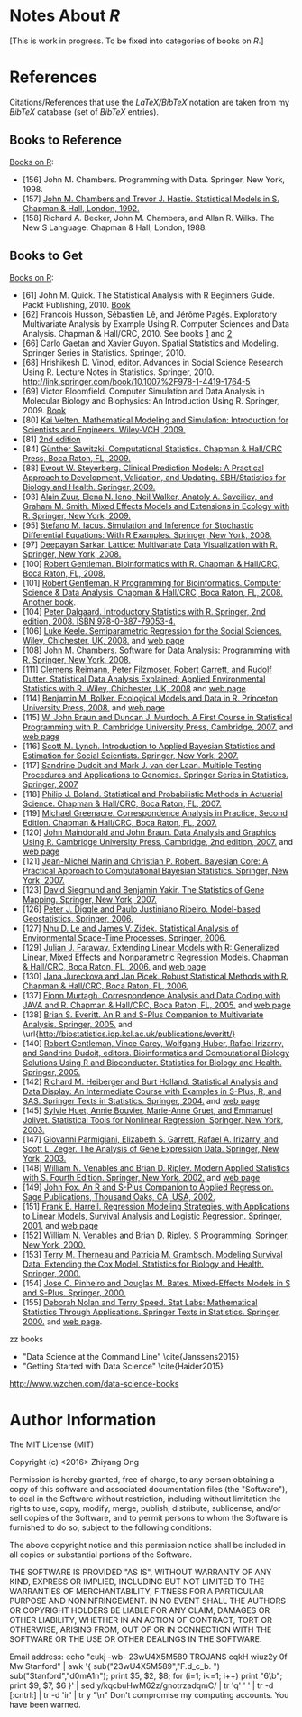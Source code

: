 #	Notes About *R*

[This is work in progress. To be fixed into categories of books on *R*.]
















#	References

Citations/References that use the *LaTeX/BibTeX* notation are taken
	from my *BibTeX* database (set of *BibTeX* entries).



##	Books to Reference

[Books on R](https://www.r-project.org/doc/bib/R-books.html):
+ [156] John M. Chambers. Programming with Data. Springer, New York, 1998.
+ [157] [John M. Chambers and Trevor J. Hastie. Statistical Models in S. Chapman & Hall, London, 1992.](https://www.crcpress.com/Statistical-Models-in-S/Chambers-Hastie/p/book/9780412830402)
+ [158] Richard A. Becker, John M. Chambers, and Allan R. Wilks. The New S Language. Chapman & Hall, London, 1988.
















##	Books to Get

[Books on R](https://www.r-project.org/doc/bib/R-books.html):
+ [61] John M. Quick. The Statistical Analysis with R Beginners Guide. Packt Publishing, 2010. [Book](https://www.packtpub.com/big-data-and-business-intelligence/statistical-analysis-r)
+ [62] Francois Husson, Sébastien Lê, and Jérôme Pagès. Exploratory Multivariate Analysis by Example Using R. Computer Sciences and Data Analysis. Chapman & Hall/CRC, 2010. See books [1](https://www.crcpress.com/Exploratory-Multivariate-Analysis-by-Example-Using-R/Husson-Le-Pages/p/book/9781439835807) and [2](http://factominer.free.fr/book/)
+ [66] Carlo Gaetan and Xavier Guyon. Spatial Statistics and Modeling. Springer Series in Statistics. Springer, 2010.
+ [68] Hrishikesh D. Vinod, editor. Advances in Social Science Research Using R. Lecture Notes in Statistics. Springer, 2010. http://link.springer.com/book/10.1007%2F978-1-4419-1764-5
+ [69] Victor Bloomfield. Computer Simulation and Data Analysis in Molecular Biology and Biophysics: An Introduction Using R. Springer, 2009. [Book](http://link.springer.com/book/10.1007%2F978-1-4419-0083-8)
+ [80] [Kai Velten. Mathematical Modeling and Simulation: Introduction for Scientists and Engineers. Wiley-VCH, 2009.](http://www.wiley.com/WileyCDA/WileyTitle/productCd-3527407588.html)
+ [81] [2nd edition](http://link.springer.com/book/10.1007%2F978-0-387-92298-0) 
+ [84] [Günther Sawitzki. Computational Statistics. Chapman & Hall/CRC Press, Boca Raton, FL, 2009.](https://www.crcpress.com/Computational-Statistics-An-Introduction-to-R/Sawitzki/p/book/9781420086782)
+ [88] [Ewout W. Steyerberg. Clinical Prediction Models: A Practical Approach to Development, Validation, and Updating. SBH/Statistics for Biology and Health. Springer, 2009.](http://link.springer.com/book/10.1007%2F978-0-387-77244-8) 
+ [93] [Alain Zuur, Elena N. Ieno, Neil Walker, Anatoly A. Saveiliev, and Graham M. Smith. Mixed Effects Models and Extensions in Ecology with R. Springer, New York, 2009.](http://link.springer.com/book/10.1007%2F978-0-387-87458-6)
+ [95] [Stefano M. Iacus. Simulation and Inference for Stochastic Differential Equations: With R Examples. Springer, New York, 2008.](http://link.springer.com/book/10.1007%2F978-0-387-75839-8)
+ [97] [Deepayan Sarkar. Lattice: Multivariate Data Visualization with R. Springer, New York, 2008.](http://link.springer.com/book/10.1007%2F978-0-387-75969-2)
+ [100] [Robert Gentleman. Bioinformatics with R. Chapman & Hall/CRC, Boca Raton, FL, 2008.]()
+ [101] [Robert Gentleman. R Programming for Bioinformatics. Computer Science & Data Analysis. Chapman & Hall/CRC, Boca Raton, FL, 2008.](http://master.bioconductor.org/help/publications/books/r-programming-for-bioinformatics/) [Another book](https://www.crcpress.com/R-Programming-for-Bioinformatics/Gentleman/p/book/9781420063677).
+ [104] [Peter Dalgaard. Introductory Statistics with R. Springer, 2nd edition, 2008. ISBN 978-0-387-79053-4.](http://link.springer.com/book/10.1007%2F978-0-387-79054-1)
+ [106] [Luke Keele. Semiparametric Regression for the Social Sciences. Wiley, Chichester, UK, 2008.](http://www.wiley.com/WileyCDA/WileyTitle/productCd-0470319917.html) and [web page](http://lukekeele.com)
+ [108] [John M. Chambers. Software for Data Analysis: Programming with R. Springer, New York, 2008.](http://link.springer.com/book/10.1007%2F978-0-387-75936-4)
+ [111] [Clemens Reimann, Peter Filzmoser, Robert Garrett, and Rudolf Dutter. Statistical Data Analysis Explained: Applied Environmental Statistics with R. Wiley, Chichester, UK, 2008](http://www.wiley.com/WileyCDA/WileyTitle/productCd-047098581X.html) and [web page](http://www.statistik.tuwien.ac.at/StatDA/).
+ [114] [Benjamin M. Bolker. Ecological Models and Data in R. Princeton University Press, 2008.](http://press.princeton.edu/titles/8709.html) and [web page](http://ms.mcmaster.ca/~bolker/emdbook/)
+ [115] [W. John Braun and Duncan J. Murdoch. A First Course in Statistical Programming with R. Cambridge University Press, Cambridge, 2007.](http://www.cambridge.org/us/catalogue/catalogue.asp?isbn=9780521872652) and [web page](http://www.stats.uwo.ca/faculty/braun/statprog/)
+ [116] [Scott M. Lynch. Introduction to Applied Bayesian Statistics and Estimation for Social Scientists. Springer, New York, 2007.](http://link.springer.com/book/10.1007%2F978-0-387-71265-9)
+ [117] [Sandrine Dudoit and Mark J. van der Laan. Multiple Testing Procedures and Applications to Genomics. Springer Series in Statistics. Springer, 2007](http://link.springer.com/book/10.1007%2F978-0-387-49317-6)
+ [118] [Philip J. Boland. Statistical and Probabilistic Methods in Actuarial Science. Chapman & Hall/CRC, Boca Raton, FL, 2007.](https://www.crcpress.com/Statistical-and-Probabilistic-Methods-in-Actuarial-Science/Boland/p/book/9781584886952)
+ [119] [Michael Greenacre. Correspondence Analysis in Practice, Second Edition. Chapman & Hall/CRC, Boca Raton, FL, 2007.](https://www.crcpress.com/Correspondence-Analysis-in-Practice-Second-Edition/Greenacre/p/book/9781584886167)
+ [120] [John Maindonald and John Braun. Data Analysis and Graphics Using R. Cambridge University Press, Cambridge, 2nd edition, 2007.](http://www.cambridge.org/at/academic/subjects/statistics-probability/computational-statistics-machine-learning-and-information-sc/data-analysis-and-graphics-using-r-example-based-approach-2nd-edition/) and [web page](http://maths-people.anu.edu.au/~johnm/r-book/daagur3.html)
+ [121] [Jean-Michel Marin and Christian P. Robert. Bayesian Core: A Practical Approach to Computational Bayesian Statistics. Springer, New York, 2007.](http://link.springer.com/book/10.1007%2F978-0-387-38983-7)
+ [123] [David Siegmund and Benjamin Yakir. The Statistics of Gene Mapping. Springer, New York, 2007.](http://link.springer.com/book/10.1007%2F978-0-387-49686-3)
+ [126] [Peter J. Diggle and Paulo Justiniano Ribeiro. Model-based Geostatistics. Springer, 2006.](http://link.springer.com/book/10.1007%2F978-0-387-48536-2)
+ [127] [Nhu D. Le and James V. Zidek. Statistical Analysis of Environmental Space-Time Processes. Springer, 2006.](http://link.springer.com/book/10.1007%2F0-387-35429-8)
+ [129] [Julian J. Faraway. Extending Linear Models with R: Generalized Linear, Mixed Effects and Nonparametric Regression Models. Chapman & Hall/CRC, Boca Raton, FL, 2006.](https://www.crcpress.com/Extending-the-Linear-Model-with-R-Generalized-Linear-Mixed-Effects-and/Faraway/p/book/9781584884248) and [web page](http://www.maths.bath.ac.uk/~jjf23/ELM/)
+ [130] [Jana Jureckova and Jan Picek. Robust Statistical Methods with R. Chapman & Hall/CRC, Boca Raton, FL, 2006.](https://www.crcpress.com/Robust-Statistical-Methods-with-R/Jureckova-Picek/p/book/9781584884545)
+ [137] [Fionn Murtagh. Correspondence Analysis and Data Coding with JAVA and R. Chapman & Hall/CRC, Boca Raton, FL, 2005.](https://www.crcpress.com/Correspondence-Analysis-and-Data-Coding-with-Java-and-R/Murtagh/p/book/9781420034943) and [web page](http://www.multiresolutions.com/home/)
+ [138] [Brian S. Everitt. An R and S-Plus Companion to Multivariate Analysis. Springer, 2005.](http://link.springer.com/book/10.1007%2Fb138954) and \url{http://biostatistics.iop.kcl.ac.uk/publications/everitt/}
+ [140] [Robert Gentleman, Vince Carey, Wolfgang Huber, Rafael Irizarry, and Sandrine Dudoit, editors. Bioinformatics and Computational Biology Solutions Using R and Bioconductor. Statistics for Biology and Health. Springer, 2005.](http://link.springer.com/book/10.1007%2F0-387-29362-0)
+ [142] [Richard M. Heiberger and Burt Holland. Statistical Analysis and Data Display: An Intermediate Course with Examples in S-Plus, R, and SAS. Springer Texts in Statistics. Springer, 2004.](http://link.springer.com/book/10.1007%2F978-1-4757-4284-8) and [web page](http://astro.temple.edu/~rmh/HH/)
+ [145] [Sylvie Huet, Annie Bouvier, Marie-Anne Gruet, and Emmanuel Jolivet. Statistical Tools for Nonlinear Regression. Springer, New York, 2003.](http://link.springer.com/book/10.1007%2Fb97288)
+ [147] [Giovanni Parmigiani, Elizabeth S. Garrett, Rafael A. Irizarry, and Scott L. Zeger. The Analysis of Gene Expression Data. Springer, New York, 2003.](http://link.springer.com/book/10.1007%2Fb97411)
+ [148] [William N. Venables and Brian D. Ripley. Modern Applied Statistics with S. Fourth Edition. Springer, New York, 2002.](http://link.springer.com/book/10.1007%2F978-0-387-21706-2) and [web page](http://www.stats.ox.ac.uk/pub/MASS4/)
+ [149] [John Fox. An R and S-Plus Companion to Applied Regression. Sage Publications, Thousand Oaks, CA, USA, 2002.](http://socserv.socsci.mcmaster.ca/jfox/Books/Companion/index.html)
+ [151] [Frank E. Harrell. Regression Modeling Strategies, with Applications to Linear Models, Survival Analysis and Logistic Regression. Springer, 2001.](http://link.springer.com/book/10.1007%2F978-3-319-19425-7) and [web page](http://biostat.mc.vanderbilt.edu/wiki/Main/RmS)
+ [152] [William N. Venables and Brian D. Ripley. S Programming. Springer, New York, 2000.](http://link.springer.com/book/10.1007%2F978-0-387-21856-4)
+ [153] [Terry M. Therneau and Patricia M. Grambsch. Modeling Survival Data: Extending the Cox Model. Statistics for Biology and Health. Springer, 2000. ](http://link.springer.com/book/10.1007%2F978-1-4757-3294-8)
+ [154] [Jose C. Pinheiro and Douglas M. Bates. Mixed-Effects Models in S and S-Plus. Springer, 2000.](http://link.springer.com/book/10.1007%2Fb98882)
+ [155] [Deborah Nolan and Terry Speed. Stat Labs: Mathematical Statistics Through Applications. Springer Texts in Statistics. Springer, 2000.](http://link.springer.com/book/10.1007%2Fb98875) and [web page](http://www.stat.berkeley.edu/~statlabs/).













zz books
+ "Data Science at the Command Line" \cite{Janssens2015}
+ "Getting Started with Data Science" \cite{Haider2015}
 
http://www.wzchen.com/data-science-books 
 
 


















#	Author Information

The MIT License (MIT)

Copyright (c) <2016> Zhiyang Ong

Permission is hereby granted, free of charge, to any person obtaining a copy of this software and associated documentation files (the "Software"), to deal in the Software without restriction, including without limitation the rights to use, copy, modify, merge, publish, distribute, sublicense, and/or sell copies of the Software, and to permit persons to whom the Software is furnished to do so, subject to the following conditions:

The above copyright notice and this permission notice shall be included in all copies or substantial portions of the Software.

THE SOFTWARE IS PROVIDED "AS IS", WITHOUT WARRANTY OF ANY KIND, EXPRESS OR IMPLIED, INCLUDING BUT NOT LIMITED TO THE WARRANTIES OF MERCHANTABILITY, FITNESS FOR A PARTICULAR PURPOSE AND NONINFRINGEMENT. IN NO EVENT SHALL THE AUTHORS OR COPYRIGHT HOLDERS BE LIABLE FOR ANY CLAIM, DAMAGES OR OTHER LIABILITY, WHETHER IN AN ACTION OF CONTRACT, TORT OR OTHERWISE, ARISING FROM, OUT OF OR IN CONNECTION WITH THE SOFTWARE OR THE USE OR OTHER DEALINGS IN THE SOFTWARE.

Email address: echo "cukj -wb- 23wU4X5M589 TROJANS cqkH wiuz2y 0f Mw Stanford" | awk '{ sub("23wU4X5M589","F.d_c_b. ") sub("Stanford","d0mA1n"); print $5, $2, $8; for (i=1; i<=1; i++) print "6\b"; print $9, $7, $6 }' | sed y/kqcbuHwM62z/gnotrzadqmC/ | tr 'q' ' ' | tr -d [:cntrl:] | tr -d 'ir' | tr y "\n"		Don't compromise my computing accounts. You have been warned.

